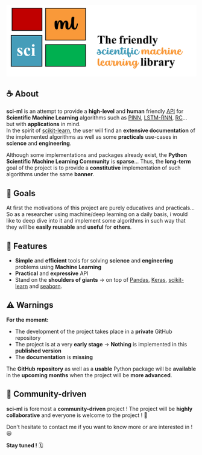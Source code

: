
<img src="https://raw.githubusercontent.com/altar31/altar31/7b6b6fbca83da051934d326feaa64db12ba8ad15/public/sciml-logo.png" alt="Image Title" width="800" height="auto">

## ☕️ About
**sci-ml** is an attempt to provide a **high-level** and **human** friendly [API](https://en.wikipedia.org/wiki/API) for **Scientific Machine Learning** algorithms such as [PINN](https://arxiv.org/abs/2201.05624), [LSTM-RNN](https://arxiv.org/abs/1909.09586), [RC](https://arxiv.org/abs/2307.15092)... but with **applications** in mind.\
In the spirit of [scikit-learn](https://scikit-learn.org/stable/index.html), the user will find an **extensive documentation** of the implemented algorithms as well as some **practicals** use-cases in **science** and **engineering**. 

Although some implementations and packages already exist, the **Python Scientific Machine Learning Community** is **sparse**... Thus, the **long-term** goal of the project is to provide a **constitutive** implementation of such algorithms under the same **banner**.

## 🎯 Goals

At first the motivations of this project are purely educatives and practicals... So as a researcher using machine/deep learning on a daily basis, i would like to deep dive into it and implement some algorithms in such way that they will be **easily reusable** and **useful** for **others**. 

## 🚀 Features
- **Simple** and **efficient** tools for solving **science** and **engineering** problems using **Machine Learning**
- **Practical** and **expressive** API
- Stand on the **shoulders of giants** -> on top of [Pandas](https://pandas.pydata.org/), [Keras](https://keras.io/), [scikit-learn](https://scikit-learn.org/stable/) and [seaborn](https://seaborn.pydata.org/). 

## ⚠️ Warnings
**For the moment:**
- The development of the project takes place in a **private** GitHub repository
- The project is at a very **early stage** -> **Nothing** is implemented in this **published version**
- The **documentation** is **missing**

The **GitHub repository** as well as a **usable** Python package will be **available** in the **upcoming months** when the project will be **more advanced**.


## 🤝 Community-driven
**sci-ml** is foremost a **community-driven** project ! The project will be **highly collaborative** and everyone is welcome to the project ! 🤗 

Don't hesitate to contact me if you want to know more or are interested in ! 😃 

**Stay tuned !** 🗓️

